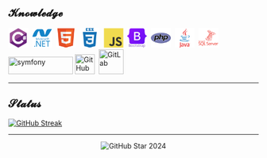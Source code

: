 <a><h2>𝓚𝓷𝓸𝔀𝓵𝓮𝓭𝓰𝓮</h2></a>
<div>
   <img src="https://github.com/devicons/devicon/blob/master/icons/csharp/csharp-original.svg" title="CSharp" alt="CSharp" width="40" height="40"/>&nbsp;
   <img src="https://github.com/devicons/devicon/blob/master/icons/dot-net/dot-net-plain-wordmark.svg" title=".Net" alt="dotNet" width="40" height="40"/>&nbsp;
   <img src="https://github.com/devicons/devicon/blob/master/icons/html5/html5-original.svg" title="HTML5" alt="HTML" width="40" height="40"/>&nbsp;
   <img src="https://github.com/devicons/devicon/blob/master/icons/css3/css3-plain-wordmark.svg"  title="CSS3" alt="CSS" width="40" height="40"/>&nbsp;
   <img src="https://github.com/devicons/devicon/blob/master/icons/javascript/javascript-original.svg" title="JavaScript" alt="JavaScript" width="40" height="40"/>&nbsp;
   <img src="https://github.com/devicons/devicon/blob/master/icons/bootstrap/bootstrap-original-wordmark.svg"  title="Bootstrap" alt="Bootstrap" width="40" height="40"/>&nbsp;
   <img src="https://github.com/devicons/devicon/blob/master/icons/php/php-original.svg" title="php" alt="php" width="40" height="40"/>&nbsp;
   <img src="https://github.com/devicons/devicon/blob/master/icons/java/java-original-wordmark.svg" title="Java" alt="Java" width="40" height="40"/>&nbsp;
   <img src="https://github.com/devicons/devicon/blob/master/icons/microsoftsqlserver/microsoftsqlserver-plain-wordmark.svg" title="SqlServer" alt="SqlServer" width="40" height="40"/>&nbsp;
   <img src="https://symfony.com/logos/symfony_white_02.png" title="symfony" width="130" height="35"/>
   <img src="https://qph.cf2.quoracdn.net/main-qimg-b2ffb3a32c2e07826c887815599de6f3" title="GitHub" **alt="GitHub" width="40" height="40"/>&nbsp;
   <img src="https://images.ctfassets.net/xz1dnu24egyd/1IRkfXmxo8VP2RAE5jiS1Q/ea2086675d87911b0ce2d34c354b3711/gitlab-logo-500.png" title="GitLab" **alt="GitLab" width="50" height="50"/>&nbsp;
   
  
  
  ---
      
  <a><h2>𝓢𝓽𝓪𝓽𝓾𝓼</h2></a>
  <div style="border: none;">
      <a href="https://git.io/streak-stats">
         <img src="https://streak-stats.demolab.com?user=KNagham&theme=radical" alt="GitHub Streak" />
      </a>
   </div>

---

 <p align="center">
     <img src="https://github.com/DenverCoder1/DenverCoder1/assets/20955511/ca15be3f-d00b-438e-91f6-fb5568c1f632" alt="GitHub Star 2024"/>
</p>
  
